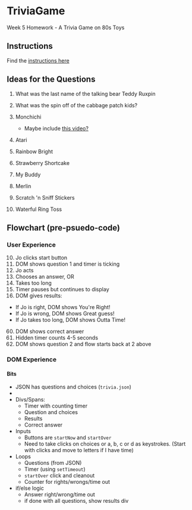 # TriviaGame
Week 5 Homework - A Trivia Game on 80s Toys

## Instructions
Find the [instructions here](https://github.com/the-Coding-Boot-Camp-at-UT/02-2017-Houston-Class-Content/blob/master/Class-Content/05-timers-trivia/2-Homework/Instructions/homework-instructions.md)

## Ideas for the Questions

1. What was the last name of the talking bear
Teddy Ruxpin

2. What was the spin off of the cabbage patch kids?

3. Monchichi
    * Maybe include [this video?](https://www.youtube.com/watch?v=od3cNTl40VI)

4. Atari

5. Rainbow Bright

6. Strawberry Shortcake

7. My Buddy

8. Merlin

9. Scratch 'n Sniff Stickers

10. Waterful Ring Toss

## Flowchart (pre-psuedo-code)

### User Experience

10. Jo clicks start button
20. DOM shows question 1 and timer is ticking
30. Jo acts
  32. Chooses an answer, OR
  35. Takes too long
40. Timer pauses but continues to display
50. DOM gives results:
  * If Jo is right, DOM shows You're Right!
  * If Jo is wrong, DOM shows Great guess!
  * If Jo takes too long, DOM shows Outta Time!
60. DOM shows correct answer
70. Hidden timer counts 4-5 seconds
80. DOM shows question 2 and flow starts back at 2 above

### DOM Experience

#### Bits
* JSON has questions and choices (`trivia.json`)
*
* Divs/Spans:
  * Timer with counting timer
  * Question and choices
  * Results
  * Correct answer
* Inputs
  * Buttons are `startNow` and `startOver`
  * Need to take clicks on choices or a, b, c or d as keystrokes. (Start with clicks and move to letters if I have time)
* Loops
  * Questions (from JSON)
  * Timer (using `setTimeout`)
  * `startOver` click and cleanout
  * Counter for rights/wrongs/time out
* if/else logic
  * Answer right/wrong/time out
  * if done with all questions, show results div
